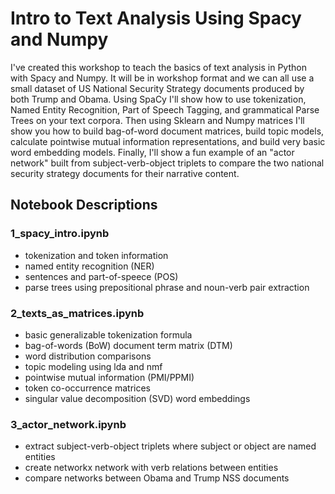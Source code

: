 # Intro to Text Analysis Using Spacy and Numpy

I've created this workshop to teach the basics of text analysis in Python with Spacy and Numpy. It will be in workshop format and we can all use a small dataset of US National Security Strategy documents produced by both Trump and Obama. Using SpaCy I'll show how to use tokenization, Named Entity Recognition, Part of Speech Tagging, and grammatical Parse Trees on your text corpora. Then using Sklearn and Numpy matrices I'll show you how to build bag-of-word document matrices, build topic models, calculate pointwise mutual information representations, and build very basic word embedding models. Finally, I'll show a fun example of an "actor network" built from subject-verb-object triplets to compare the two national security strategy documents for their narrative content.

## Notebook Descriptions

### 1_spacy_intro.ipynb
  - tokenization and token information
  - named entity recognition (NER)
  - sentences and part-of-speece (POS)
  - parse trees using prepositional phrase and noun-verb pair extraction
### 2_texts_as_matrices.ipynb
  - basic generalizable tokenization formula
  - bag-of-words (BoW) document term matrix (DTM)
  - word distribution comparisons
  - topic modeling using lda and nmf
  - pointwise mutual information (PMI/PPMI)
  - token co-occurrence matrices
  - singular value decomposition (SVD) word embeddings
### 3_actor_network.ipynb
  - extract subject-verb-object triplets where subject or object are named entities
  - create networkx network with verb relations between entities
  - compare networks between Obama and Trump NSS documents



